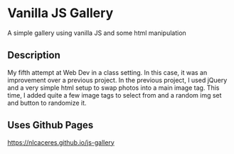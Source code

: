 # Vanilla JS Gallery
A simple gallery using vanilla JS and some html manipulation

## Description
My fifth attempt at Web Dev in a class setting. 
In this case, it was an improvement over a previous project.
In the previous project, I used jQuery and a very simple html setup 
to swap photos into a main image tag. This time, I added quite a few
image tags to select from and a random img set and button to randomize it.

## Uses Github Pages
https://nlcaceres.github.io/js-gallery
